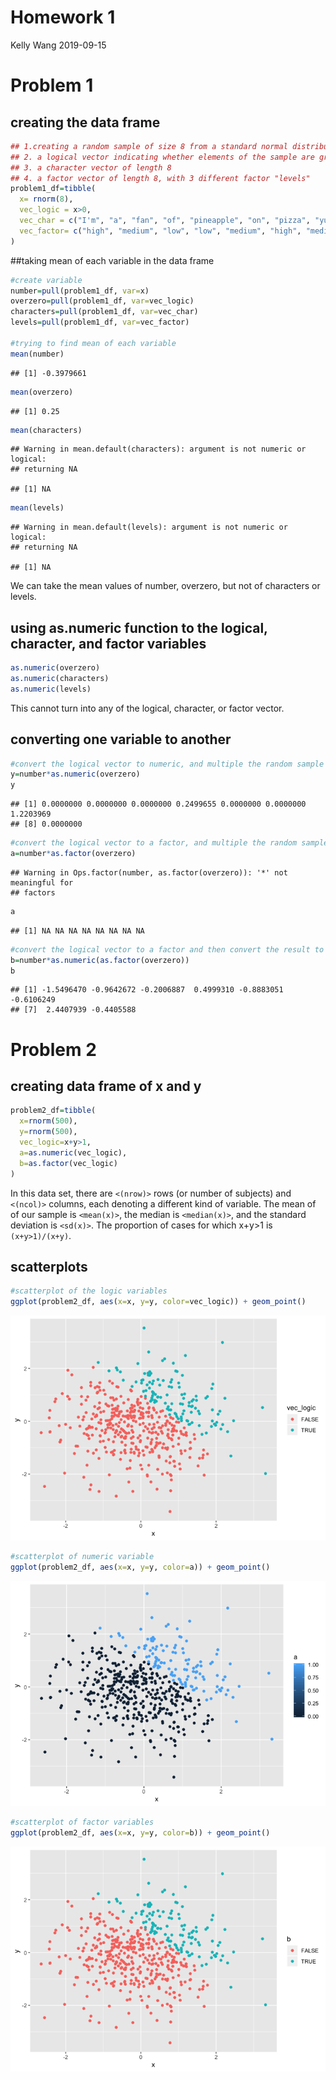 Homework 1
================
Kelly Wang
2019-09-15

# Problem 1

## creating the data frame

``` r
## 1.creating a random sample of size 8 from a standard normal distribution
## 2. a logical vector indicating whether elements of the sample are greater than 0
## 3. a character vector of length 8
## 4. a factor vector of length 8, with 3 different factor "levels"
problem1_df=tibble(
  x= rnorm(8),
  vec_logic = x>0,
  vec_char = c("I'm", "a", "fan", "of", "pineapple", "on", "pizza", "yum!"),
  vec_factor= c("high", "medium", "low", "low", "medium", "high", "medium", "medium")
)
```

\#\#taking mean of each variable in the data frame

``` r
#create variable
number=pull(problem1_df, var=x)
overzero=pull(problem1_df, var=vec_logic)
characters=pull(problem1_df, var=vec_char)
levels=pull(problem1_df, var=vec_factor)

#trying to find mean of each variable
mean(number)
```

    ## [1] -0.3979661

``` r
mean(overzero)
```

    ## [1] 0.25

``` r
mean(characters)
```

    ## Warning in mean.default(characters): argument is not numeric or logical:
    ## returning NA

    ## [1] NA

``` r
mean(levels)
```

    ## Warning in mean.default(levels): argument is not numeric or logical:
    ## returning NA

    ## [1] NA

We can take the mean values of number, overzero, but not of characters
or
levels.

## using as.numeric function to the logical, character, and factor variables

``` r
as.numeric(overzero)
as.numeric(characters)
as.numeric(levels)
```

This cannot turn into any of the logical, character, or factor
vector.

## converting one variable to another

``` r
#convert the logical vector to numeric, and multiple the random sample by the result
y=number*as.numeric(overzero)
y
```

    ## [1] 0.0000000 0.0000000 0.0000000 0.2499655 0.0000000 0.0000000 1.2203969
    ## [8] 0.0000000

``` r
#convert the logical vector to a factor, and multiple the random sample by the result
a=number*as.factor(overzero)
```

    ## Warning in Ops.factor(number, as.factor(overzero)): '*' not meaningful for
    ## factors

``` r
a
```

    ## [1] NA NA NA NA NA NA NA NA

``` r
#convert the logical vector to a factor and then convert the result to numeric, and multiply the random sample by the result
b=number*as.numeric(as.factor(overzero))
b
```

    ## [1] -1.5496470 -0.9642672 -0.2006887  0.4999310 -0.8883051 -0.6106249
    ## [7]  2.4407939 -0.4405588

# Problem 2

## creating data frame of x and y

``` r
problem2_df=tibble(
  x=rnorm(500),
  y=rnorm(500),
  vec_logic=x+y>1,
  a=as.numeric(vec_logic),
  b=as.factor(vec_logic)
)
```

In this data set, there are `<(nrow)>` rows (or number of subjects) and
`<(ncol)>` columns, each denoting a different kind of variable. The mean
of of our sample is `<mean(x)>`, the median is `<median(x)>`, and the
standard deviation is `<sd(x)>`. The proportion of cases for which
x+y\>1 is `(x+y>1)/(x+y)`.

## scatterplots

``` r
#scatterplot of the logic variables
ggplot(problem2_df, aes(x=x, y=y, color=vec_logic)) + geom_point()
```

![](p8105_hw1_kzw2102_files/figure-gfm/unnamed-chunk-4-1.png)<!-- -->

``` r
#scatterplot of numeric variable
ggplot(problem2_df, aes(x=x, y=y, color=a)) + geom_point()
```

![](p8105_hw1_kzw2102_files/figure-gfm/unnamed-chunk-4-2.png)<!-- -->

``` r
#scatterplot of factor variables
ggplot(problem2_df, aes(x=x, y=y, color=b)) + geom_point()
```

![](p8105_hw1_kzw2102_files/figure-gfm/unnamed-chunk-4-3.png)<!-- -->
